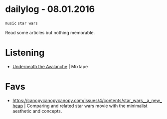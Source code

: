 # dailylog - 08.01.2016
`music` `star wars`

Read some articles but nothing memorable.

# Listening

- [Underneath the Avalanche](https://designers.mx/mixes/underneath-the-avalanche) | Mixtape

# Favs

- https://canopycanopycanopy.com/issues/4/contents/star_wars__a_new_heap | Comparing and related star wars movie with the minimalist aesthetic and concepts.